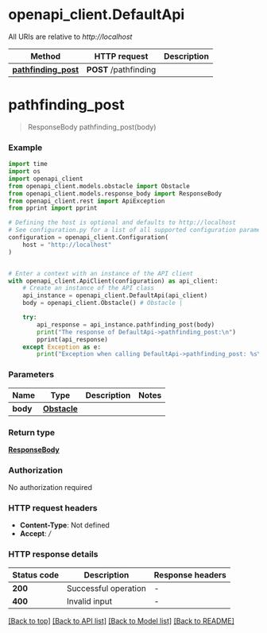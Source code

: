 # openapi_client.DefaultApi

All URIs are relative to *http://localhost*

Method | HTTP request | Description
------------- | ------------- | -------------
[**pathfinding_post**](DefaultApi.md#pathfinding_post) | **POST** /pathfinding | 


# **pathfinding_post**
> ResponseBody pathfinding_post(body)



### Example


```python
import time
import os
import openapi_client
from openapi_client.models.obstacle import Obstacle
from openapi_client.models.response_body import ResponseBody
from openapi_client.rest import ApiException
from pprint import pprint

# Defining the host is optional and defaults to http://localhost
# See configuration.py for a list of all supported configuration parameters.
configuration = openapi_client.Configuration(
    host = "http://localhost"
)


# Enter a context with an instance of the API client
with openapi_client.ApiClient(configuration) as api_client:
    # Create an instance of the API class
    api_instance = openapi_client.DefaultApi(api_client)
    body = openapi_client.Obstacle() # Obstacle | 

    try:
        api_response = api_instance.pathfinding_post(body)
        print("The response of DefaultApi->pathfinding_post:\n")
        pprint(api_response)
    except Exception as e:
        print("Exception when calling DefaultApi->pathfinding_post: %s\n" % e)
```



### Parameters


Name | Type | Description  | Notes
------------- | ------------- | ------------- | -------------
 **body** | [**Obstacle**](Obstacle.md)|  | 

### Return type

[**ResponseBody**](ResponseBody.md)

### Authorization

No authorization required

### HTTP request headers

 - **Content-Type**: Not defined
 - **Accept**: */*

### HTTP response details

| Status code | Description | Response headers |
|-------------|-------------|------------------|
**200** | Successful operation |  -  |
**400** | Invalid input |  -  |

[[Back to top]](#) [[Back to API list]](../README.md#documentation-for-api-endpoints) [[Back to Model list]](../README.md#documentation-for-models) [[Back to README]](../README.md)

